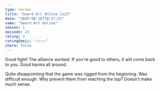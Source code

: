 ```yaml
---
type: series
title: "Sword Art Online 1x23"
date: "2020-08-16T10:27:51"
name: "Sword Art Online"
season: 1
episode: 23
rating: 4
ratingEmoji: "⭐️⭐️⭐️⭐️"
share: false
---
```


Good fight! The alliance worked. If you're good to others, it will come back to you. Good karma all around.

Quite disappointing that the game was rigged from the beginning. Was difficult enough. Why prevent them from reaching the top? Doesn't make much sense.
